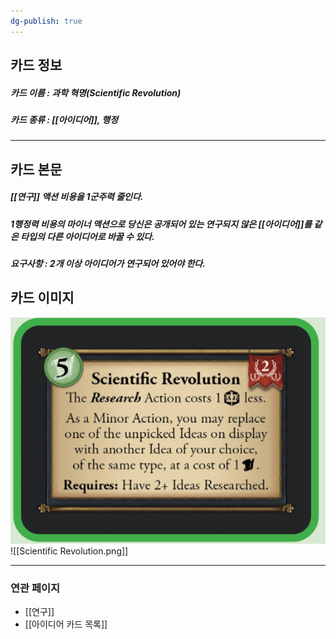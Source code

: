 ```yaml
---
dg-publish: true
---
```

## 카드 정보
##### 카드 이름 : 과학 혁명(Scientific Revolution)
##### 카드 종류 : [[아이디어]], 행정
---
## 카드 본문
##### [[연구]] 액션 비용을 1군주력 줄인다.
##### 1행정력 비용의 마이너 액션으로 당신은 공개되어 있는 연구되지 않은 [[아이디어]]를 같은 타입의 다른 아이디어로 바꿀 수 있다. 
##### *요구사항* : 2개 이상 아이디어가 연구되어 있어야 한다.

## 카드 이미지
<img src="\Assets\Scientific Revolution.png"/>
![[Scientific Revolution.png]]

--- 

### 연관 페이지
- [[연구]]
- [[아이디어 카드 목록]]
